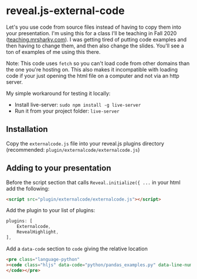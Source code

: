 # reveal.js-external-code

Let's you use code from source files instead of having to copy them into your presentation. I'm using this for a class I'll be teaching in Fall 2020 ([teaching.mrsharky.com](https://teaching.mrsharky.com/)). I was getting tired of putting code examples and then having to change them, and then also change the slides. You'll see a ton of examples of me using this there.

Note: This code uses `fetch` so you can't load code from other domains than the one you're hosting on. This also makes it incompatible with loading code if your just opening the html file on a computer and not via an http server.

My simple workaround for testing it locally:

- Install live-server: `sudo npm install -g live-server`
- Run it from your project folder: `live-server`

## Installation

Copy the `externalcode.js` file into your reveal.js plugins directory (recommended: `plugin/externalcode/externalcode.js`)

## Adding to your presentation

Before the script section that calls `Reveal.initialize({ ...` in your html add the following:

```html
<script src="plugin/externalcode/externalcode.js"></script>
```

Add the plugin to your list of plugins:
```javascript
plugins: [
    Externalcode,
    RevealHighlight,
],
```
Add a `data-code` section to `code` giving the relative location

```html
<pre class="language-python"
><code class="hljs" data-code="python/pandas_examples.py" data-line-numbers="|1|3-5|6|7-13|14|15-21|">
</code></pre>
```